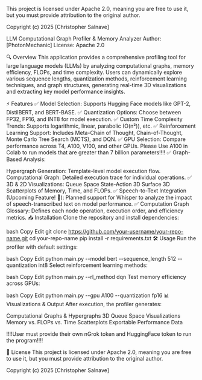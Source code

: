 
This project is licensed under Apache 2.0, meaning you are free to use it, but you must provide attribution to the original author.

Copyright (c) 2025 [Christopher Salnave]

LLM Computational Graph Profiler & Memory Analyzer
Author: [PhotonMechanic]
License: Apache 2.0

🔍 Overview
This application provides a comprehensive profiling tool for large language models (LLMs) by analyzing computational graphs, memory efficiency, FLOPs, and time complexity. Users can dynamically explore various sequence lengths, quantization methods, reinforcement learning techniques, and graph structures, generating real-time 3D visualizations and extracting key model performance insights.

⚡ Features
✅ Model Selection: Supports Hugging Face models like GPT-2, DistilBERT, and BERT-BASE.
✅ Quantization Options: Choose between FP32, FP16, and INT8 for model execution.
✅ Custom Time Complexity Trends: Supports logarithmic, linear, parabolic (O(n²)), etc.
✅ Reinforcement Learning Support: Includes Meta-Chain of Thought, Chain-of-Thought, Monte Carlo Tree Search (MCTS), and DQN.
✅ GPU Selection: Compare performance across T4, A100, V100, and other GPUs. Please Use A100 in Colab to run models that are greater than 7 billion parameters!!!!
✅ Graph-Based Analysis:

Hypergraph Generation: Template-level model execution flow.
Computational Graph: Detailed execution trace for individual operations.
✅ 3D & 2D Visualizations:
Queue Space State-Action 3D Surface
3D Scatterplots of Memory, Time, and FLOPs.
✅ Speech-to-Text Integration (Upcoming Feature! 🚀):
Planned support for Whisper to analyze the impact of speech-transcribed text on model performance.
✅ Computation Graph Glossary: Defines each node operation, execution order, and efficiency metrics.
📥 Installation
Clone the repository and install dependencies:

bash
Copy
Edit
git clone https://github.com/your-username/your-repo-name.git
cd your-repo-name
pip install -r requirements.txt
🛠 Usage
Run the profiler with default settings:

bash
Copy
Edit
python main.py --model bert --sequence_length 512 --quantization int8
Select reinforcement learning methods:

bash
Copy
Edit
python main.py --rl_method dqn
Test memory efficiency across GPUs:

bash
Copy
Edit
python main.py --gpu A100 --quantization fp16
📊 Visualizations & Output
After execution, the profiler generates:

Computational Graphs & Hypergraphs
3D Queue Space Visualizations
Memory vs. FLOPs vs. Time Scatterplots
Exportable Performance Data

!!!!User must provide their own nGrok token and HuggingFace token to run the program!!!!

🔗 License
This project is licensed under Apache 2.0, meaning you are free to use it, but you must provide attribution to the original author.

Copyright (c) 2025 [Christopher Salnave]
